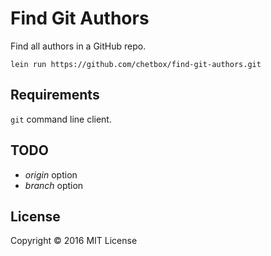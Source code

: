# Find Git Authors

Find all authors in a GitHub repo.

```
lein run https://github.com/chetbox/find-git-authors.git
```

## Requirements

`git` command line client.

## TODO

- *origin* option
- *branch* option

## License

Copyright © 2016 MIT License
